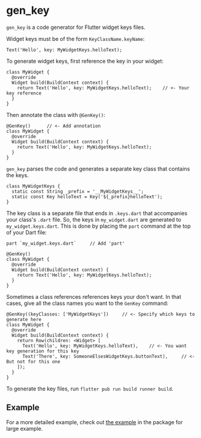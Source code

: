 # gen_key

`gen_key` is a code generator for Flutter widget keys files. 

Widget keys must be of the form `KeyClassName.keyName`:

    Text('Hello', key: MyWidgetKeys.helloText);

To generate widget keys, first reference the key in your widget:

    class MyWidget {
      @override
      Widget build(BuildContext context) {
        return Text('Hello', key: MyWidgetKeys.helloText);    // <- Your key reference
      }
    }

Then annotate the class with `@GenKey()`:

    @GenKey()      // <- Add annotation
    class MyWidget {
      @override
      Widget build(BuildContext context) {
        return Text('Hello', key: MyWidgetKeys.helloText);
      }
    }

`gen_key` parses the code and generates a separate key class that contains the keys.

    class MyWidgetKeys {
      static const String _prefix = '__MyWidgetKeys__';
      static const Key helloText = Key('${_prefix}helloText');
    }

The key class is a separate file that ends in `.keys.dart` that accompanies your class's `.dart` file. So, the keys in `my_widget.dart` are generated to `my_widget.keys.dart`. This is done by placing the `part` command at the top of your Dart file:

    part `my_widget.keys.dart`     // Add 'part'

    @GenKey()
    class MyWidget {
      @override
      Widget build(BuildContext context) {
        return Text('Hello', key: MyWidgetKeys.helloText);
      }
    }

Sometimes a class references references keys your don't want. In that cases, give all the class names you want to the `GenKey` command:

    @GenKey((keyClasses: ['MyWidgetKeys'])     // <- Specify which keys to generate here
    class MyWidget {
      @override
      Widget build(BuildContext context) {
        return Row(children: <Widget> [
          Text('Hello', key: MyWidgetKeys.helloText),    // <- You want key generation for this key
          Text('There', key: SomeoneElsesWidgetKeys.buttonText),     // <- But not for this one
        ]);
      }
    }

To generate the key files, run `flutter pub run build runner build`.

## Example

For a more detailed example, check out [the example]() in the package for large example.




